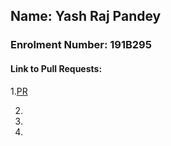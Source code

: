 ## Name: Yash Raj Pandey
### Enrolment Number: 191B295
#### Link to Pull Requests:
1.[PR](https://github.com/C0D1NG/Programming/pull/263)

2.
3.
4.
